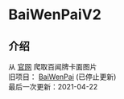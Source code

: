 # BaiWenPaiV2
## 介绍
从 [官网](https://ssr.163.com/cardmaker/) 爬取百闻牌卡面图片  
旧项目： [BaiWenPai](https://github.com/YEOLLL/BaiWenPai) (已停止更新)  
最后一次更新：2021-04-22